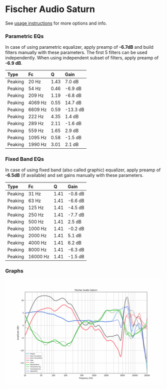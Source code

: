 # Fischer Audio Saturn
See [usage instructions](https://github.com/jaakkopasanen/AutoEq#usage) for more options and info.

### Parametric EQs
In case of using parametric equalizer, apply preamp of **-6.7dB** and build filters manually
with these parameters. The first 5 filters can be used independently.
When using independent subset of filters, apply preamp of **-6.9 dB**.

| Type    | Fc      |    Q | Gain     |
|:--------|:--------|:-----|:---------|
| Peaking | 20 Hz   | 1.43 | 7.0 dB   |
| Peaking | 54 Hz   | 0.46 | -6.9 dB  |
| Peaking | 209 Hz  | 1.19 | -6.8 dB  |
| Peaking | 4069 Hz | 0.55 | 14.7 dB  |
| Peaking | 6609 Hz | 0.59 | -13.3 dB |
| Peaking | 222 Hz  | 4.35 | 1.4 dB   |
| Peaking | 289 Hz  | 2.11 | -1.6 dB  |
| Peaking | 559 Hz  | 1.65 | 2.9 dB   |
| Peaking | 1095 Hz | 0.58 | -1.5 dB  |
| Peaking | 1990 Hz | 3.01 | 2.1 dB   |

### Fixed Band EQs
In case of using fixed band (also called graphic) equalizer, apply preamp of **-6.5dB**
(if available) and set gains manually with these parameters.

| Type    | Fc       |    Q | Gain    |
|:--------|:---------|:-----|:--------|
| Peaking | 31 Hz    | 1.41 | -0.8 dB |
| Peaking | 63 Hz    | 1.41 | -6.6 dB |
| Peaking | 125 Hz   | 1.41 | -4.5 dB |
| Peaking | 250 Hz   | 1.41 | -7.7 dB |
| Peaking | 500 Hz   | 1.41 | 2.5 dB  |
| Peaking | 1000 Hz  | 1.41 | -0.2 dB |
| Peaking | 2000 Hz  | 1.41 | 5.1 dB  |
| Peaking | 4000 Hz  | 1.41 | 6.2 dB  |
| Peaking | 8000 Hz  | 1.41 | -6.3 dB |
| Peaking | 16000 Hz | 1.41 | -1.5 dB |

### Graphs
![](./Fischer%20Audio%20Saturn.png)
